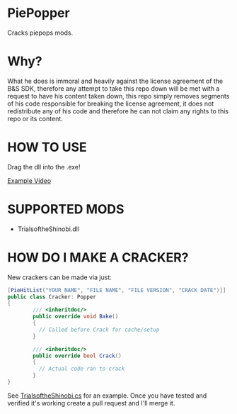 # PiePopper
 Cracks piepops mods.
 
 # Why?
What he does is immoral and heavily against the license agreement of the B&S SDK, therefore any attempt to take this repo down will be met with a request to have his content taken down, this repo simply removes segments of his code responsible for breaking the license agreement, it does not redistribute any of his code and therefore he can not claim any rights to this repo or its content.

# HOW TO USE
Drag the dll into the .exe!

[Example Video](https://i.imgur.com/tHvhmNk.mp4)

# SUPPORTED MODS
- TrialsoftheShinobi.dll

# HOW DO I MAKE A CRACKER?
New crackers can be made via just:
```cs
[PieHitList("YOUR NAME", "FILE NAME", "FILE VERSION", "CRACK DATE")]]
public class Cracker: Popper
{
        /// <inheritdoc/>
        public override void Bake()
        {
          // Called before Crack for cache/setup
        }

        /// <inheritdoc/>
        public override bool Crack()
        {
          // Actual code ran to crack
        }
}
```
See [TrialsoftheShinobi.cs](https://github.com/imememani/PiePopper/blob/main/Scripts/Crackers/TrialsoftheShinobi.cs) for an example.
Once you have tested and verified it's working create a pull request and I'll merge it.
